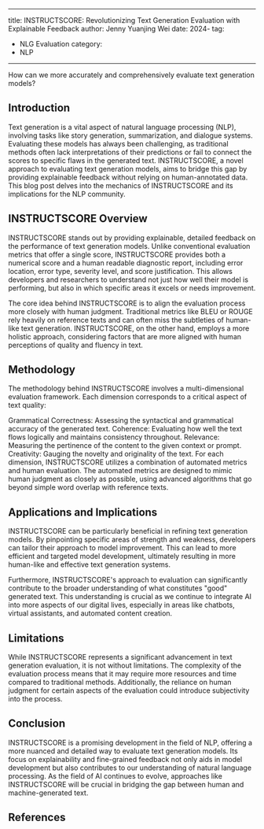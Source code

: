
---
title: INSTRUCTSCORE: Revolutionizing Text Generation Evaluation with Explainable Feedback
author: Jenny Yuanjing Wei
date: 2024-
tag:
 - NLG Evaluation
category:
 - NLP
---

How can we more accurately and comprehensively evaluate text generation models?

## Introduction
Text generation is a vital aspect of natural language processing (NLP), involving tasks like story generation, summarization, and dialogue systems. Evaluating these models has always been challenging, as traditional methods often lack interpretations of their predictions or fail to connect the scores to specific flaws in the generated text. INSTRUCTSCORE, a novel approach to evaluating text generation models, aims to bridge this gap by providing explainable feedback without relying on human-annotated data. This blog post delves into the mechanics of INSTRUCTSCORE and its implications for the NLP community.

## INSTRUCTSCORE Overview
INSTRUCTSCORE stands out by providing explainable, detailed feedback on the performance of text generation models. Unlike conventional evaluation metrics that offer a single score, INSTRUCTSCORE provides both a numerical score and a human readable diagnostic report, including error location, error type, severity level, and score justification. This allows developers and researchers to understand not just how well their model is performing, but also in which specific areas it excels or needs improvement.

The core idea behind INSTRUCTSCORE is to align the evaluation process more closely with human judgment. Traditional metrics like BLEU or ROUGE rely heavily on reference texts and can often miss the subtleties of human-like text generation. INSTRUCTSCORE, on the other hand, employs a more holistic approach, considering factors that are more aligned with human perceptions of quality and fluency in text.

## Methodology
The methodology behind INSTRUCTSCORE involves a multi-dimensional evaluation framework. Each dimension corresponds to a critical aspect of text quality:

Grammatical Correctness: Assessing the syntactical and grammatical accuracy of the generated text.
Coherence: Evaluating how well the text flows logically and maintains consistency throughout.
Relevance: Measuring the pertinence of the content to the given context or prompt.
Creativity: Gauging the novelty and originality of the text.
For each dimension, INSTRUCTSCORE utilizes a combination of automated metrics and human evaluation. The automated metrics are designed to mimic human judgment as closely as possible, using advanced algorithms that go beyond simple word overlap with reference texts.

## Applications and Implications
INSTRUCTSCORE can be particularly beneficial in refining text generation models. By pinpointing specific areas of strength and weakness, developers can tailor their approach to model improvement. This can lead to more efficient and targeted model development, ultimately resulting in more human-like and effective text generation systems.

Furthermore, INSTRUCTSCORE's approach to evaluation can significantly contribute to the broader understanding of what constitutes "good" generated text. This understanding is crucial as we continue to integrate AI into more aspects of our digital lives, especially in areas like chatbots, virtual assistants, and automated content creation.

## Limitations
While INSTRUCTSCORE represents a significant advancement in text generation evaluation, it is not without limitations. The complexity of the evaluation process means that it may require more resources and time compared to traditional methods. Additionally, the reliance on human judgment for certain aspects of the evaluation could introduce subjectivity into the process.

## Conclusion
INSTRUCTSCORE is a promising development in the field of NLP, offering a more nuanced and detailed way to evaluate text generation models. Its focus on explainability and fine-grained feedback not only aids in model development but also contributes to our understanding of natural language processing. As the field of AI continues to evolve, approaches like INSTRUCTSCORE will be crucial in bridging the gap between human and machine-generated text.

## References
